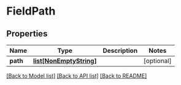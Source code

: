 # FieldPath

## Properties
Name | Type | Description | Notes
------------ | ------------- | ------------- | -------------
**path** | [**list[NonEmptyString]**](NonEmptyString.md) |  | [optional] 

[[Back to Model list]](../README.md#documentation-for-models) [[Back to API list]](../README.md#documentation-for-api-endpoints) [[Back to README]](../README.md)


